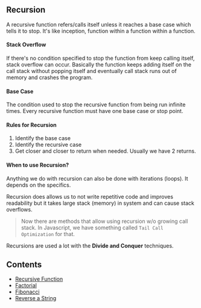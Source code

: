 ## Recursion

A recursive function refers/calls itself unless it reaches a base case which tells it to stop. It's like inception, function within a function within a function.

#### Stack Overflow

If there's no condition specified to stop the function from keep calling itself, stack overflow can occur. Basically the function keeps adding itself on the call stack without popping itself and eventually call stack runs out of memory and crashes the program.

#### Base Case

The condition used to stop the recursive function from being run infinite times. Every recursive function must have one base case or stop point.

#### Rules for Recursion

1. Identify the base case
2. Identify the recursive case
3. Get closer and closer to return when needed. Usually we have 2 returns.

#### When to use Recursion?

Anything we do with recursion can also be done with iterations (loops). It depends on the specifics.

Recursion does allows us to not write repetitive code and improves readability but it takes large stack (memory) in system and can cause stack overflows.

> Now there are methods that allow using recursion w/o growing call stack. In Javascript, we have something called `Tail Call Optimization` for that.

Recursions are used a lot with the **Divide and Conquer** techniques.

## Contents

- [Recursive Function](recursive-function.js)
- [Factorial](factorial.js)
- [Fibonacci](fibonacci.js)
- [Reverse a String](reverse-string.js)
